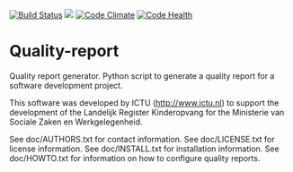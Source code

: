 [![Build Status](https://travis-ci.org/ICTU/quality-report.png?branch=master)](https://travis-ci.org/ICTU/quality-report)
[![](https://images.microbadger.com/badges/image/ictu/quality-report.svg)](https://microbadger.com/images/ictu/quality-report "Get your own image badge on microbadger.com")
[![Code Climate](https://codeclimate.com/github/ICTU/quality-report/badges/gpa.svg)](https://codeclimate.com/github/ICTU/quality-report)
[![Code Health](https://landscape.io/github/ICTU/quality-report/master/landscape.svg?style=flat)](https://landscape.io/github/ICTU/quality-report/master)

Quality-report
==============

Quality report generator. Python script to generate a quality report for a 
software development project.

This software was developed by ICTU (http://www.ictu.nl) to support the 
development of the Landelijk Register Kinderopvang for the Ministerie van
Sociale Zaken en Werkgelegenheid.

See doc/AUTHORS.txt for contact information.
See doc/LICENSE.txt for license information.
See doc/INSTALL.txt for installation information.
See doc/HOWTO.txt for information on how to configure quality reports.
